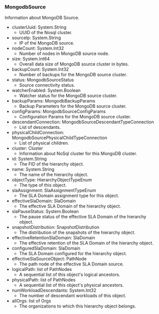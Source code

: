 ### MongodbSource
Information about MongoDB Source.

- clusterUuid: System.String
  - UUID of the Nosql cluster.
- sourceIp: System.String
  - IP of the MongoDB source.
- nodeCount: System.Int32
  - Number of nodes in MongoDB source node.
- size: System.Int64
  - Overall data size of MongoDB source cluster in bytes.
- backupCount: System.Int32
  - Number of backups for the MongoDB source cluster.
- status: MongodbSourceStatus
  - Source connectivity status.
- watcherEnabled: System.Boolean
  - Watcher status for the MongoDB source cluster.
- backupParams: MongodbBackupParams
  - Backup Parameters for the MongoDB source cluster.
- configParams: MongodbSourceConfigParams
  - Configuration Params for the MongoDB source cluster.
- descendantConnection: MongodbSourceDescendantTypeConnection
  - List of descendants.
- physicalChildConnection: MongodbSourcePhysicalChildTypeConnection
  - List of physical children.
- cluster: Cluster
  - Information about NoSql cluster for this MongoDB cluster.
- id: System.String
  - The FID of the hierarchy object.
- name: System.String
  - The name of the hierarchy object.
- objectType: HierarchyObjectTypeEnum
  - The type of this object.
- slaAssignment: SlaAssignmentTypeEnum
  - The SLA Domain assignment type for this object.
- effectiveSlaDomain: SlaDomain
  - The effective SLA Domain of the hierarchy object.
- slaPauseStatus: System.Boolean
  - The pause status of the effective SLA Domain of the hierarchy object.
- snapshotDistribution: SnapshotDistribution
  - The distribution of the snapshots of the hierarchy object.
- effectiveRetentionSlaDomain: SlaDomain
  - The effective retention of the SLA Domain of the hierarchy object.
- configuredSlaDomain: SlaDomain
  - The SLA Domain configured for the hierarchy object.
- effectiveSlaSourceObject: PathNode
  - The path node of the effective SLA Domain source.
- logicalPath: list of PathNodes
  - A sequential list of this object's logical ancestors.
- physicalPath: list of PathNodes
  - A sequential list of this object's physical ancestors.
- numWorkloadDescendants: System.Int32
  - The number of descendant workloads of this object.
- allOrgs: list of Orgs
  - The organizations to which this hierarchy object belongs.
